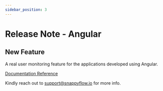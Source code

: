 ```yaml
---
sidebar_position: 3 
---
```

# Release Note - Angular

## New Feature

A real user monitoring feature for the applications developed using Angular.

[Documentation Reference](/docs/selfhosted-turbo/RUM/agent_installation/angular)

Kindly reach out to [support@snappyflow.io](mailto:support@snappyflow.io) for more info.

